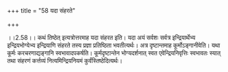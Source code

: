 +++
title = "58 यदा संहरते"

+++
  
  
।।2.58।। कथं तिष्ठेत् इत्यत्रोत्तरमाह यदा संहरत इति। यदा अयं सर्वशः
सर्वत्र इन्द्रियार्थेभ्य इन्द्रियभोग्येभ्य इन्द्रियाणि संहरते तस्य
प्रज्ञा प्रतिष्ठिता भवतीत्यर्थः। अत्र दृष्टान्तमाह कूर्मोऽङ्गानीवेति।
यथा कूर्मः करचरणाद्यङ्गानि स्वभावादपकर्षति। कूर्मदृष्टान्तेन
भोग्यदर्शनात् स्वत एवेन्द्रियनिवृत्तिः स्वभावतः स्यात् तथा संहरणं
कर्त्तव्यं नित्यमिन्द्रियनियमं कुर्वंस्तिष्ठेदित्यर्थः।  
  
  
  
